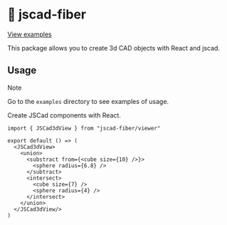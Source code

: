 # 🧊 jscad-fiber

[View examples](https://tscircuit.github.io/jscad-fiber/)

This package allows you to create 3d CAD objects with React and jscad.

## Usage

> [!NOTE]
> Go to the `examples` directory to see examples of usage.

Create JSCad components with React.

```tsx
import { JSCad3dView } from "jscad-fiber/viewer"

export default () => (
  <JSCad3dView>
    <union>
      <substract from={<cube size={10} />}>
        <sphere radius={6.8} />
      </subtract>
      <intersect>
        <cube size={7} />
        <sphere radius={4} />
      </intersect>
    </union>
  </JSCad3dView/>
)
```
